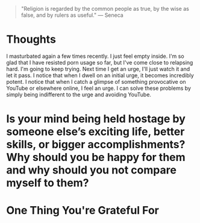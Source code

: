 
> \"Religion is regarded by the common people as true, by the wise as false, and by rulers as useful.\" — Seneca

# Thoughts
I masturbated again a few times recently. I just feel empty inside. I'm so glad that I have resisted porn usage so far, but I've come close to relapsing hard. I'm going to keep trying. Next time I get an urge, I'll just watch it and let it pass. I notice that when I dwell on an initial urge, it becomes incredibly potent. I notice that when I catch a glimpse of something provocative on YouTube or elsewhere online, I feel  an urge. I can solve these problems by simply being indifferent to the urge and avoiding YouTube.

# Is your mind being held hostage by someone else’s exciting life, better skills, or bigger accomplishments? Why should you be happy for them and why should you not compare myself to them?

# One Thing You're Grateful For

